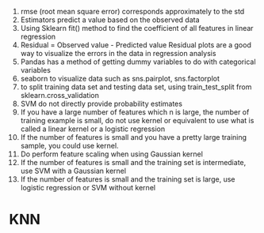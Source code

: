 1. rmse (root mean square error) corresponds approximately to the std
2. Estimators predict a value based on the observed data
3. Using Sklearn fit() method to find the coefficient of all features in linear regression
4. Residual = Observed value - Predicted value   Residual plots are a good way to visualize the errors in the data in regression analysis
5. Pandas has a method of getting dummy variables to do with categorical variables
6. seaborn to visualize data such as sns.pairplot, sns.factorplot
7. to split training data set and testing data set, using train_test_split from sklearn.cross_validation
8. SVM do not directly provide probability estimates
9. If you have a large number of features which n is large, the number of training example is small, do not use kernel or equivalent to use what is called a linear kernel or a logistic regression
10. If the number of features is small and you have a pretty large training sample, you could use kernel.
11. Do perform feature scaling when using Gaussian kernel
12. If the number of features is small and the training set is intermediate, use SVM with a Gaussian kernel
13. If the number of features is small and the training set is large, use logistic regression or SVM without kernel
# KNN
